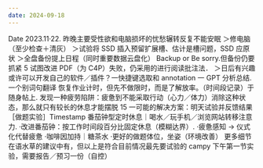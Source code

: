 ```yaml
---
date: 2024-09-18
---
```


Date 2023.11·22. 昨晚主要受性欲和电脑损坏的忧愁辗转反复不能安眠 ＞修电脑（至少检查＋清灰） ＞试验将 SSD 插入预留扩展槽、估计是槽问题，SSD 应原状 ＞全盘备份提上日程（同时重要数据云盘化） Backup or Be sorry.但备份仍要抓紧 5 试图改进 PDF（为 C4P）失败，仍采用的进行阅读批注法． ＞日后有兴趣或许可以开发自己的软件／插件？一快捷键选取和 annotation 一 GPT 分析总结. 一个别词句翻译 恢复作业计时，但先不做限时，而是了解放率。（时间段记录）于随身帖上. 发现一种疲劳陷阱：疲惫到不能采取行动（心力／体力）消除这种状态，那么就只有较长的休息才能摆脱 15 一可能的解决方案：明天试验并反馈结果［做题实验］Timestamp 番茄钟型定时休息｜喝水／玩手机／浏览网站转移注意力. ·改进番茄钟：按工作时间段百分比固定休息（模糊达界）. ·疲惫感知 → 仪式化代替疲惫 ·咖啡因加持｜糖茶水 ·更好的做题体位，坐姿（环境改善） 更多细节在语水草的建议中有，但以上是符合目前情况最先要试验的 campy 下午第一节实验，需要报告／预习一份（自控）
